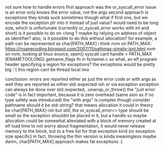 not sure how to handle errors
first approach was the or_syscall_error<T>
issue is an error only knows the error value, not the args
second approach is exceptions
they kinda suck sometimes though
what if first one, but we encode the exception ptr into it instead of just value?
would need to be long size, which is unfortunate
(currently or_syscall_error works with int and short)
is it possible to do on <long ?
maybe by relying on address of object as identifier?
also, is it possible to do this without allocation?
for example, a path can be represented as char[PATH_MAX] i think
nvm on PATH_MAX: https://insanecoding.blogspot.com/2007/11/pathmax-simply-isnt.html
nvm on nvm, looking at linux source, open() syscall cant handle > PATH_MAX (ENAMETOOLONG)
getname_flags fn in fs/namei.c
so what, an elf program header specifying a region for exceptions?
the exceptions would be pretty big :'(
this region cant be thread local imo

conclusion:
errors are reported either as just the error code or with args as well
they are reported as either std::expected-ish or via exception
exception can always be done over std::expected, .unwrap_or_throw()
the "just error code" is in fact important, because it is zero overhead
(same asm as if no type safety was introduced)
the "with args" is complex though
consider pathname
should it be std::string?
that means allocation
it could in theory be char[PATH_MAX]-ish
but still, the or_syscall_error<> type should be small
so the exception shouldnt be placed in it, but a handle
so maybe allocation
could be somewhat alleviated with a block of memory created at elf load time
to not worry about fragmentation, it would never release memory to the block,
but to a free list for that exception kind
(or exception size specific)
in fact, throwing the thin version is kinda meaningless maybe
damn, char[PATH_MAX] approach makes fat exceptions :(
